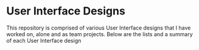 # User Interface Designs

This repository is comprised of various User Interface designs that I have worked on, alone and as team projects. Below are the lists and a summary of each User Interface design
